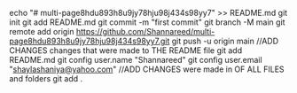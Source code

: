 echo "# multi-page8hdu893h8u9jy78hju98j434s98yy7" >> README.md
git init
git add README.md
git commit -m "first commit"
git branch -M main
git remote add origin https://github.com/Shannareed/multi-page8hdu893h8u9jy78hju98j434s98yy7.git
git push -u origin main
//ADD CHANGES changes that were made to  THE README file
git add README.md
git config user.name "Shannareed"
git config user.email "shaylashaniya@yahoo.com"
//ADD CHANGES were made in OF ALL FILES and folders
git add .